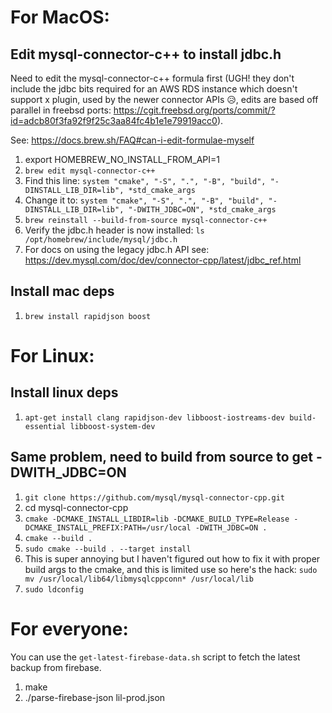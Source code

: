 # For MacOS:

## Edit mysql-connector-c++ to install jdbc.h
Need to edit the mysql-connector-c++ formula first (UGH! they don't include the jdbc bits required for an AWS RDS instance which doesn't support x plugin, used by the newer connector APIs 😥, edits are based off parallel in freebsd ports: https://cgit.freebsd.org/ports/commit/?id=adcb80f3fa92f9f25c3aa84fc4b1e1e79919acc0). 

See: https://docs.brew.sh/FAQ#can-i-edit-formulae-myself

1. export HOMEBREW_NO_INSTALL_FROM_API=1
2. `brew edit mysql-connector-c++`
3. Find this line: `system "cmake", "-S", ".", "-B", "build", "-DINSTALL_LIB_DIR=lib", *std_cmake_args`
4. Change it to: `system "cmake", "-S", ".", "-B", "build", "-DINSTALL_LIB_DIR=lib", "-DWITH_JDBC=ON", *std_cmake_args`
5. `brew reinstall --build-from-source mysql-connector-c++`
6. Verify the jdbc.h header is now installed: `ls /opt/homebrew/include/mysql/jdbc.h`
7. For docs on using the legacy jdbc.h API see: https://dev.mysql.com/doc/dev/connector-cpp/latest/jdbc_ref.html

## Install mac deps
1. `brew install rapidjson boost`


# For Linux:

## Install linux deps
1. `apt-get install clang rapidjson-dev libboost-iostreams-dev build-essential libboost-system-dev`

## Same problem, need to build from source to get -DWITH_JDBC=ON
1. `git clone https://github.com/mysql/mysql-connector-cpp.git`
2. cd mysql-connector-cpp
3. `cmake -DCMAKE_INSTALL_LIBDIR=lib -DCMAKE_BUILD_TYPE=Release -DCMAKE_INSTALL_PREFIX:PATH=/usr/local -DWITH_JDBC=ON .`
4. `cmake --build .`
5. `sudo cmake --build . --target install`
6. This is super annoying but I haven't figured out how to fix it with proper build args to the cmake, and this is limited use so here's the hack: `sudo mv /usr/local/lib64/libmysqlcppconn* /usr/local/lib`
7. `sudo ldconfig`


# For everyone:

You can use the `get-latest-firebase-data.sh` script to fetch the latest backup from firebase.

1. make
2. ./parse-firebase-json lil-prod.json